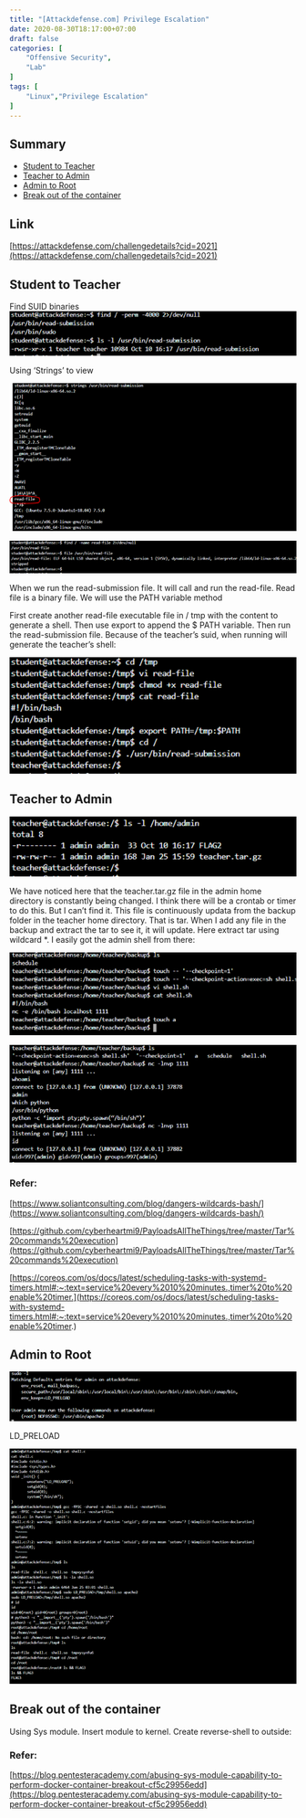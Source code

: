 ```yaml
---
title: "[Attackdefense.com] Privilege Escalation"
date: 2020-08-30T18:17:00+07:00
draft: false
categories: [
    "Offensive Security",
    "Lab"
]
tags: [
    "Linux","Privilege Escalation"
]
---
```

## Summary
* [Student to Teacher](#student-to-teacher)
* [Teacher to Admin](#teacher-to-admin)
* [Admin to Root](#admin-to-root)
* [Break out of the container](#break-out-of-the-container)
## Link
[https://attackdefense.com/challengedetails?cid=2021](https://attackdefense.com/challengedetails?cid=2021)
## Student to Teacher
Find SUID binaries
![image](https://raw.githubusercontent.com/tranquac/Blog_Image/master/Attackdefense.com-Privilege%20Escalation/1.png)

Using ‘Strings’ to view

![image](https://raw.githubusercontent.com/tranquac/Blog_Image/master/Attackdefense.com-Privilege%20Escalation/2.png)

![image](https://raw.githubusercontent.com/tranquac/Blog_Image/master/Attackdefense.com-Privilege%20Escalation/3.png)

When we run the read-submission file. It will call and run the read-file. Read file is a binary file. We will use the PATH variable method

First create another read-file executable file in / tmp with the content to generate a shell. Then use export to append the $ PATH variable. Then run the read-submission file. Because of the teacher’s suid, when running will generate the teacher’s shell:

![image](https://raw.githubusercontent.com/tranquac/Blog_Image/master/Attackdefense.com-Privilege%20Escalation/4.png)

## Teacher to Admin

![image](https://raw.githubusercontent.com/tranquac/Blog_Image/master/Attackdefense.com-Privilege%20Escalation/5.png)

We have noticed here that the teacher.tar.gz file in the admin home directory is constantly being changed. I think there will be a crontab or timer to do this. But I can’t find it. This file is continuously updata from the backup folder in the teacher home directory. That is tar. When I add any file in the backup and extract the tar to see it, it will update. Here extract tar using wildcard *. I easily got the admin shell from there:

![image](https://raw.githubusercontent.com/tranquac/Blog_Image/master/Attackdefense.com-Privilege%20Escalation/6.png)

![image](https://raw.githubusercontent.com/tranquac/Blog_Image/master/Attackdefense.com-Privilege%20Escalation/7.png)

### Refer:
[https://www.soliantconsulting.com/blog/dangers-wildcards-bash/](https://www.soliantconsulting.com/blog/dangers-wildcards-bash/)

[https://github.com/cyberheartmi9/PayloadsAllTheThings/tree/master/Tar%20commands%20execution](https://github.com/cyberheartmi9/PayloadsAllTheThings/tree/master/Tar%20commands%20execution)

[https://coreos.com/os/docs/latest/scheduling-tasks-with-systemd-timers.html#:~:text=service%20every%2010%20minutes.,timer%20to%20enable%20timer.](https://coreos.com/os/docs/latest/scheduling-tasks-with-systemd-timers.html#:~:text=service%20every%2010%20minutes.,timer%20to%20enable%20timer.)

## Admin to Root
![image](https://raw.githubusercontent.com/tranquac/Blog_Image/master/Attackdefense.com-Privilege%20Escalation/8.png)

LD_PRELOAD

![image](https://raw.githubusercontent.com/tranquac/Blog_Image/master/Attackdefense.com-Privilege%20Escalation/9.png)

## Break out of the container
Using Sys module. Insert module to kernel. Create reverse-shell to outside:
### Refer:
[https://blog.pentesteracademy.com/abusing-sys-module-capability-to-perform-docker-container-breakout-cf5c29956edd](https://blog.pentesteracademy.com/abusing-sys-module-capability-to-perform-docker-container-breakout-cf5c29956edd)